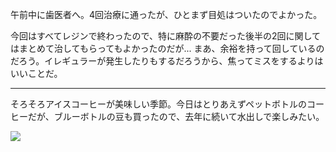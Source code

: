 午前中に歯医者へ。4回治療に通ったが、ひとまず目処はついたのでよかった。

今回はすべてレジンで終わったので、特に麻酔の不要だった後半の2回に関してはまとめて治してもらってもよかったのだが... まあ、余裕を持って回しているのだろう。イレギュラーが発生したりもするだろうから、焦ってミスをするよりはいいことだ。

---

そろそろアイスコーヒーが美味しい季節。今日はとりあえずペットボトルのコーヒーだが、ブルーボトルの豆も買ったので、去年に続いて水出しで楽しみたい。

![](https://photos.apkas.net/medium/202405/20240510-134154.webp)
